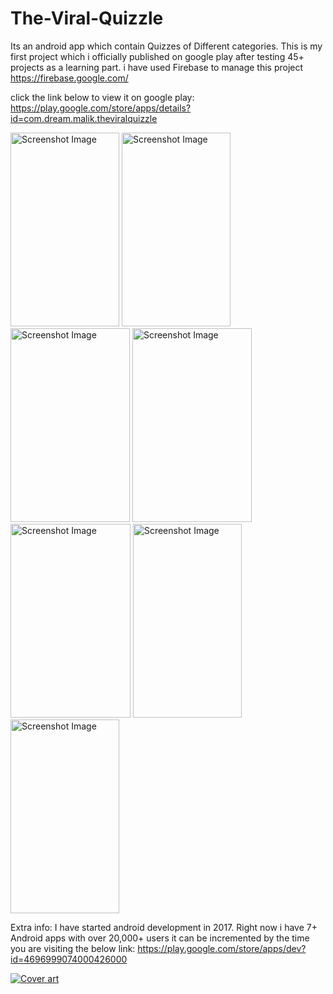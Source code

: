 # The-Viral-Quizzle
Its an android app which contain Quizzes of Different categories.
This is my first project which i officially published on google play after testing 45+ projects as a learning part.
i have used Firebase to manage this project https://firebase.google.com/

click the link below to view it on google play:
https://play.google.com/store/apps/details?id=com.dream.malik.theviralquizzle

<p>
<img src="https://lh3.googleusercontent.com/evaXKkEkil1At_zf-pIiPxeUZAsUE2o670ntJOhlgB50nd478MVKxGw8yP6cuBMAAISF=w720-h310-rw" srcset="https://lh3.googleusercontent.com/evaXKkEkil1At_zf-pIiPxeUZAsUE2o670ntJOhlgB50nd478MVKxGw8yP6cuBMAAISF=w1440-h620-rw 2x" class="T75of TJlTvc" aria-hidden="true" width="174" height="310" alt="Screenshot Image" itemprop="image">

<img src="https://lh3.googleusercontent.com/OlHtJMhdeLkLRWV26Wc9_Cs13_ISauT5njtqcWWSV7Hq2dsk1yvRkLN0dqGKWtLfag=w720-h310-rw" srcset="https://lh3.googleusercontent.com/OlHtJMhdeLkLRWV26Wc9_Cs13_ISauT5njtqcWWSV7Hq2dsk1yvRkLN0dqGKWtLfag=w1440-h620-rw 2x" class="T75of TJlTvc" aria-hidden="true" width="174" height="310" alt="Screenshot Image" itemprop="image">

<img data-ils="3" src="https://lh3.googleusercontent.com/dvcbu9QUNy9XdrHgEED0e1Y0OenMr7VccefQ5Dk9EBt_zjO5xINLryzgti0ZNKsopHo=w720-h310-rw" class="T75of TJlTvc" aria-hidden="true" width="191" height="310" alt="Screenshot Image" itemprop="image" srcset="https://lh3.googleusercontent.com/dvcbu9QUNy9XdrHgEED0e1Y0OenMr7VccefQ5Dk9EBt_zjO5xINLryzgti0ZNKsopHo=w1440-h620-rw 2x">
</p?
<p>
<img data-ils="3" src="https://lh3.googleusercontent.com/Rk6DCS1pzfpg84MYyxIjXHGMUM_znvKqwGlB4s8jDPd2QzMsILDn6tnPjUjJZE9X8J0=w720-h310-rw" class="T75of TJlTvc" aria-hidden="true" width="191" height="310" alt="Screenshot Image" itemprop="image" srcset="https://lh3.googleusercontent.com/Rk6DCS1pzfpg84MYyxIjXHGMUM_znvKqwGlB4s8jDPd2QzMsILDn6tnPjUjJZE9X8J0=w1440-h620-rw 2x">

<img data-ils="3" src="https://lh3.googleusercontent.com/JCodob6Mfd3ACcXdbCDW_z0AX3nosG-0ZVw9KEGtxPq5SpPziImcVWsGO1sklvk8u6NY=w720-h310-rw" class="T75of TJlTvc" aria-hidden="true" width="192" height="310" alt="Screenshot Image" itemprop="image" srcset="https://lh3.googleusercontent.com/JCodob6Mfd3ACcXdbCDW_z0AX3nosG-0ZVw9KEGtxPq5SpPziImcVWsGO1sklvk8u6NY=w1440-h620-rw 2x">

<img data-ils="3" src="https://lh3.googleusercontent.com/spDj_B3Eo1uGZKTdu2_ABwmZyeVO4o7diaqVqojj8mn9ETBR6MPpsOvPiceTZjz67L0=w720-h310-rw" class="T75of TJlTvc" aria-hidden="true" width="174" height="310" alt="Screenshot Image" itemprop="image" srcset="https://lh3.googleusercontent.com/spDj_B3Eo1uGZKTdu2_ABwmZyeVO4o7diaqVqojj8mn9ETBR6MPpsOvPiceTZjz67L0=w1440-h620-rw 2x">

<img data-ils="3" src="https://lh3.googleusercontent.com/ZqUpHznzarghYx3OOjZPkZ9EBJ2x8RGG62-s_5YxzA0PiEYXRvqh6e64MaBCw4-ZjAQ=w720-h310-rw" class="T75of TJlTvc" aria-hidden="true" width="174" height="310" alt="Screenshot Image" itemprop="image" srcset="https://lh3.googleusercontent.com/ZqUpHznzarghYx3OOjZPkZ9EBJ2x8RGG62-s_5YxzA0PiEYXRvqh6e64MaBCw4-ZjAQ=w1440-h620-rw 2x">
</p>

Extra info:
I have started android development in 2017. Right now i have 7+ Android apps with over 20,000+ users it can be incremented by the time you are visiting the below link:
https://play.google.com/store/apps/dev?id=4696999074000426000

<a href="https://play.google.com/store/apps/details?id=com.java.malik.javaanim">
<img src="https://lh3.googleusercontent.com/0GyLjJtCiXEWfjHVW52A7cHv-cy82A54b6Ws3MAKmCARu9j-KU_AsYfq47gvWywF1Q=s180-rw" srcset="https://lh3.googleusercontent.com/0GyLjJtCiXEWfjHVW52A7cHv-cy82A54b6Ws3MAKmCARu9j-KU_AsYfq47gvWywF1Q=s360-rw 2x" class="T75of ujDFqe" aria-hidden="true" alt="Cover art" itemprop="image">
</a>

